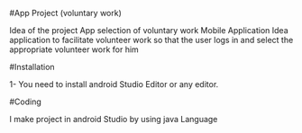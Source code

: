 #App Project (voluntary work)

Idea of the project
App selection of voluntary work
Mobile Application Idea application to facilitate volunteer work so that the user logs in and select the appropriate 
volunteer work for him


#Installation

1- You need to install android Studio  Editor or any editor.


#Coding

I make project in android Studio by using java Language



